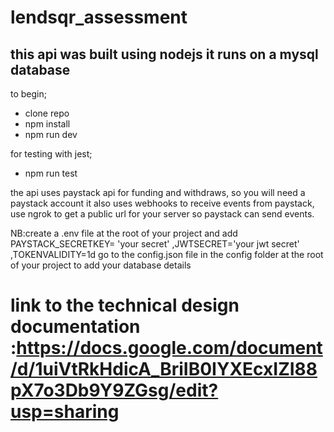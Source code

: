 # lendsqr_assessment
## this  api was built using nodejs it runs on a mysql database
to begin;
- clone repo
- npm install
- npm run dev

for testing with jest;
- npm run test

the api uses paystack api for funding and withdraws, so you will need a paystack account
it also uses webhooks to receive events from paystack, use ngrok to get a public url for your server so paystack can send events.

NB:create a .env file at the root of your project and add PAYSTACK_SECRETKEY= 'your secret' ,JWTSECRET='your jwt secret' ,TOKENVALIDITY=1d
go to the config.json file in the config folder at the root of your project to add your database details

# link to the technical design documentation :https://docs.google.com/document/d/1uiVtRkHdicA_BriIB0IYXEcxIZI88pX7o3Db9Y9ZGsg/edit?usp=sharing
